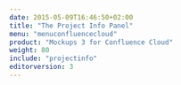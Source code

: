 ```yaml
---
date: 2015-05-09T16:46:50+02:00
title: "The Project Info Panel"
menu: "menuconfluencecloud" 
product: "Mockups 3 for Confluence Cloud"
weight: 80
include: "projectinfo"
editorversion: 3
---
```

